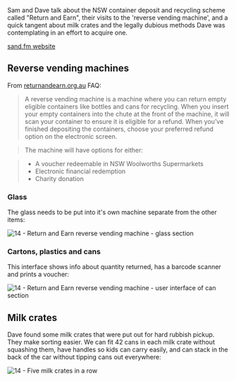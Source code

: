 Sam and Dave talk about the NSW container deposit and recycling scheme called "Return and Earn", their visits to the 'reverse vending machine', and a quick tangent about milk crates and the legally dubious methods Dave was contemplating in an effort to acquire one.

[sand.fm website](http://sand.fm)

## Reverse vending machines ##

From [returnandearn.org.au](http://returnandearn.org.au/) FAQ:

> A reverse vending machine is a machine where you can return empty eligible containers like bottles and cans for recycling. When you insert your empty containers into the chute at the front of the machine, it will scan your container to ensure it is eligible for a refund. When you’ve finished depositing the containers, choose your preferred refund option on the electronic screen.

> The machine will have options for either:

> * A voucher redeemable in NSW Woolworths Supermarkets
> * Electronic financial redemption
> * Charity donation

### Glass ###

The glass needs to be put into it's own machine separate from the other items:

![14 - Return and Earn reverse vending machine - glass section](https://uploads.fireside.fm/images/2/2c1262bc-be8e-476e-92c9-7dabeb91565b/slRYR_Rw.jpg)

### Cartons, plastics and cans ###

This interface shows info about quantity returned, has a barcode scanner and prints a voucher:

![14 - Return and Earn reverse vending machine - user interface of can section](https://uploads.fireside.fm/images/2/2c1262bc-be8e-476e-92c9-7dabeb91565b/XyfRmm5f.jpg)

## Milk crates ###

Dave found some milk crates that were put out for hard rubbish pickup. They make sorting easier. We can fit 42 cans in each milk crate without squashing them, have handles so kids can carry easily, and can stack in the back of the car without tipping cans out everywhere:

![14 - Five milk crates in a row](https://uploads.fireside.fm/images/2/2c1262bc-be8e-476e-92c9-7dabeb91565b/hLVxv6Fs.jpg)
